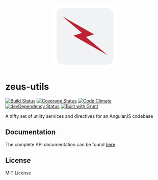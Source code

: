 <p align="center">
    <a href="http://zeusjs.github.io/utils">
        <img alt="ZeusJS Utils" src="https://raw.githubusercontent.com/zeusjs/logo/master/zeus-logo.png" width="200">
    </a>
</p>


# zeus-utils


[![Build Status](https://travis-ci.org/zeusjs/utils.svg)](https://travis-ci.org/zeusjs/utils) [![Coverage Status](https://coveralls.io/repos/zeusjs/utils/badge.svg?branch=master&service=github)](https://coveralls.io/github/zeusjs/utils?branch=master) [![Code Climate](https://codeclimate.com/github/zeusjs/utils/badges/gpa.svg)](https://codeclimate.com/github/zeusjs/utils) [![devDependency Status](https://david-dm.org/zeusjs/utils/dev-status.svg)](https://david-dm.org/zeusjs/utils#info=devDependencies) [![Built with Grunt](https://cdn.gruntjs.com/builtwith.png)](http://gruntjs.com/)

A nifty set of utility services and directives for an AngularJS codebase



## Documentation

The complete API documentation can be found [here](http://zeusjs.github.io/utils).

## License
MIT License
